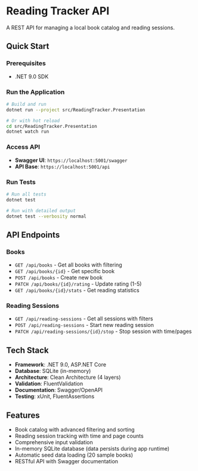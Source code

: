 # Reading Tracker API

A REST API for managing a local book catalog and reading sessions.

## Quick Start

### Prerequisites
- .NET 9.0 SDK

### Run the Application

```bash
# Build and run
dotnet run --project src/ReadingTracker.Presentation

# Or with hot reload
cd src/ReadingTracker.Presentation
dotnet watch run
```

### Access API
- **Swagger UI**: `https://localhost:5001/swagger`
- **API Base**: `https://localhost:5001/api`

### Run Tests

```bash
# Run all tests
dotnet test

# Run with detailed output
dotnet test --verbosity normal
```

## API Endpoints

### Books
- `GET /api/books` - Get all books with filtering
- `GET /api/books/{id}` - Get specific book
- `POST /api/books` - Create new book
- `PATCH /api/books/{id}/rating` - Update rating (1-5)
- `GET /api/books/{id}/stats` - Get reading statistics

### Reading Sessions
- `GET /api/reading-sessions` - Get all sessions with filters
- `POST /api/reading-sessions` - Start new reading session
- `PATCH /api/reading-sessions/{id}/stop` - Stop session with time/pages

## Tech Stack

- **Framework**: .NET 9.0, ASP.NET Core
- **Database**: SQLite (in-memory)
- **Architecture**: Clean Architecture (4 layers)
- **Validation**: FluentValidation
- **Documentation**: Swagger/OpenAPI
- **Testing**: xUnit, FluentAssertions

## Features

- Book catalog with advanced filtering and sorting
- Reading session tracking with time and page counts
- Comprehensive input validation
- In-memory SQLite database (data persists during app runtime)
- Automatic seed data loading (20 sample books)
- RESTful API with Swagger documentation
